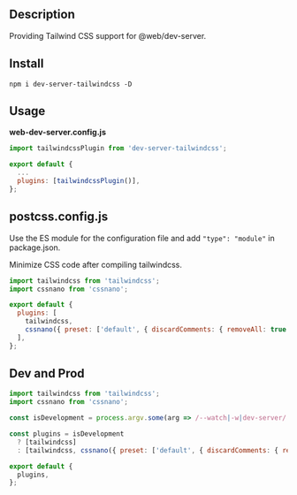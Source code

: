 ## Description

Providing Tailwind CSS support for @web/dev-server.

## Install

```console
npm i dev-server-tailwindcss -D
```

## Usage

**web-dev-server.config.js**

```js
import tailwindcssPlugin from 'dev-server-tailwindcss';

export default {
  ...
  plugins: [tailwindcssPlugin()],
};
```

## postcss.config.js

Use the ES module for the configuration file and add `"type": "module"` in package.json.

Minimize CSS code after compiling tailwindcss.

```js
import tailwindcss from 'tailwindcss';
import cssnano from 'cssnano';

export default {
  plugins: [
    tailwindcss,
    cssnano({ preset: ['default', { discardComments: { removeAll: true } }] })
  ],
};
```

## Dev and Prod

```js
import tailwindcss from 'tailwindcss';
import cssnano from 'cssnano';

const isDevelopment = process.argv.some(arg => /--watch|-w|dev-server/.test(arg));

const plugins = isDevelopment
  ? [tailwindcss]
  : [tailwindcss, cssnano({ preset: ['default', { discardComments: { removeAll: true } }] })];

export default {
  plugins,
};
```